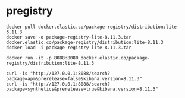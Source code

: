 # pregistry

    docker pull docker.elastic.co/package-registry/distribution:lite-8.11.3
    docker save -o package-registry-lite-8.11.3.tar docker.elastic.co/package-registry/distribution:lite-8.11.3
    docker load -i package-registry-lite-8.11.3.tar

    docker run -it -p 8088:8080 docker.elastic.co/package-registry/distribution:lite-8.11.3

    curl -is "http://127.0.0.1:8088/search?package=apm&prerelease=false&kibana.version=8.11.3"
    curl -is "http://127.0.0.1:8088/search?package=synthetics&prerelease=true&kibana.version=8.11.3"

